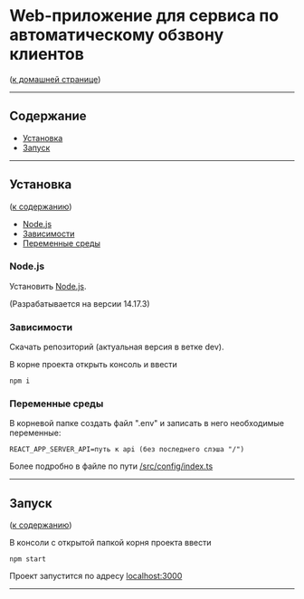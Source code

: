 <h1>Web-приложение для сервиса по автоматическому обзвону клиентов</h1>
(<a href="https://github.com/Alllex202/telephony/blob/main/README.md#%D1%81%D0%B5%D1%80%D0%B2%D0%B8%D1%81-%D0%BF%D0%BE-%D0%B0%D0%B2%D1%82%D0%BE%D0%BC%D0%B0%D1%82%D0%B8%D1%87%D0%B5%D1%81%D0%BA%D0%BE%D0%BC%D1%83-%D0%BE%D0%B1%D0%B7%D0%B2%D0%BE%D0%BD%D1%83-%D0%BA%D0%BB%D0%B8%D0%B5%D0%BD%D1%82%D0%BE%D0%B2">к домашней странице</a>)

---

<h2 name="context">Содержание</h2>

- <a href="#installation">Установка</a>
- <a href="#run">Запуск</a>

---

<h2 name="installation">Установка</h2>
<p>(<a href="#context">к содержанию</a>)</p>

- <a href="#nodejs">Node.js</a>
- <a href="#dependences">Зависимости</a>
- <a href="#env">Переменные среды</a>

<h3 name="nodejs">Node.js</h3>

Установить <a href="https://nodejs.org/en/">Node.js</a>.

(Разрабатывается на версии 14.17.3)

<h3 name="dependences">Зависимости</h3>

Скачать репозиторий (актуальная версия в ветке dev).

В корне проекта открыть консоль и ввести

```no-highlight
npm i
```

<h3 name="env">Переменные среды</h3>

В корневой папке создать файл ".env" и записать в него необходимые переменные:

```no-highlight
REACT_APP_SERVER_API=путь к api (без последнего слэша "/")
```

Более подробно в файле по пути <a href="https://github.com/Alllex202/telephony-react/blob/dev/src/config/index.ts">/src/config/index.ts</a>

---

<h2 name="run">Запуск</h2>
<p>(<a href="#context">к содержанию</a>)</p>

В консоли с открытой папкой корня проекта ввести

```no-highlight
npm start
```

Проект запустится по адресу <a href="http://localhost:3000">localhost:3000</a>

---
